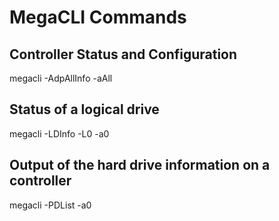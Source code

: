 # MegaCLI Commands
## Controller Status and Configuration
  megacli -AdpAllInfo -aAll
## Status of a logical drive
  megacli -LDInfo -L0 -a0
## Output of the hard drive information on a controller
  megacli -PDList -a0
